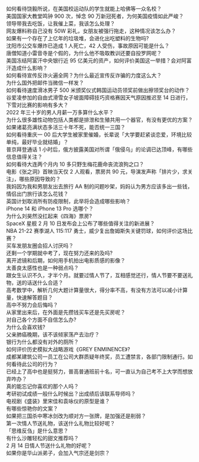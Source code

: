 如何看待饶毅所说，在美国校运动队的学生就能上哈佛等一众名校？  
美国国家大教堂鸣钟 900 次，悼念 90 万新冠死者，为何美国疫情如此严峻？  
领导带我去吃饭，让我催上菜，我该怎么处理？  
网友爆料称自己没有 50W 彩礼，女朋友被强行拖走，这种情况该怎么办？  
如果有一个存在了上亿年的垃圾堆，会进化出吃塑料的生物吗?  
沈阳市公交车爆炸已造成 1 人死亡，42 人受伤，事故原因可能是什么？  
唐僧知道小雷音寺是个假的，为什么他不吸取教训还要自投罗网呢？  
美国冻结阿富汗中央银行近 95 亿美元的资产，如何评价美国这一举措？会对阿富汗造成什么影响？  
如何看待宣传反诈火遍全网？为什么最近宣传反诈骗的力度这么大？  
为什么国外把邮件当微信一样发？  
如何看待速度滑冰男子 500 米颁奖仪式韩国运动员领奖前做出擦领奖台的动作？  
谷爱凌参加的自由式滑雪女子坡面障碍技巧资格赛因天气原因推迟至 14 日进行，下雪对比赛的影响有多大？  
2022 年三十岁的男人月薪一万多算什么水平？  
为什么很多雄性动物包括人类都是排泄和生殖共用一个器官，有没有更优的方案？  
如果诸葛亮满状态多活三十年不死，能否统一三国？  
如何看待重庆一 00 后大学生被家里催婚，长辈说「大学要赶紧谈恋爱，环境比较单纯，最好毕业就结婚」？  
普京拜登通话 1 小时后，俄方披露美国对所谓「俄侵乌」的论调已达顶峰，有哪些信息值得关注？  
如何看待大连两个月内 10 多只野生梅花鹿命丧流浪狗之口？  
电影《张之洞》首映当天仅 2 人观看，票房共 90 元，导演发声称「排片少，求关注」，哪些原因导致的？  
我妈因为我和男朋友出去旅行 AA 制的问题吵架，妈妈认为男方应该多出一些钱，情侣出门旅行该怎么花钱？  
英国计划取消所有防疫限制，此举将会造成哪些影响？  
iPhone 14 和 iPhone 13 Pro 选哪个？  
为什么刘昊然没扛起来《四海》票房?  
SpaceX 星舰 2 月 10 日发布会上公布了哪些值得关注的新进展？  
NBA 21-22 赛季湖人 115:117 勇士，威少复出詹姆斯失关键罚球，如何评价这场比赛？  
买车发朋友圈会招人讨厌吗？  
还剩一个学期就中考了，现在努力还来的及吗?  
离开滤镜和后期，如何用手机拍出电影质感的影像？  
太善良太感性也是一种弱点吗？  
跟女生认识不久，才半个月。就要过情人节了，互相感觉还行，情人节要不要送礼物，送的话送什么合适？  
高考数学中，解析几何大题计算量很大，得分率不高，有没有方法可以减小计算量，快速解答题目？  
高中不努力会后悔吗？  
从家里出来后，在外面是先攒钱买车还是先买房呢？  
对自己各个方面不自信怎么办?  
为什么会喜欢钱?  
父亲肺癌晚期，该不该倾家荡产去治疗？  
银行为什么都没有对外的厕所？  
如何评价历史模拟大战略游戏《GREY ENMINENCE》?  
成都某建筑公司一员工在公司大群质疑年终奖，员工遭禁言，各部门限制通行。如何看待此公司的行为？  
已经上了高中也是挺努力，普高普通班前十名，可一直认为自己考不上大学而想放弃咋办？  
真的能忘记你喜欢的那个人吗？  
考研初试成绩一般什么时候出？出成绩后该联系导师吗？  
电视剧《盛装》里宋佳和袁咏仪的原型是谁？  
有哪些惊艳你的文案？  
如果把三国杀中寒冰剑改为顺对方一张牌，是加强还是削弱？  
第一次情人节送礼物，该送什么礼物比较好呢？  
「思维反刍」是什么意思？  
有什么沙雕轻松的甜文推荐吗？  
2 月 14 日情人节送什么礼物的好呢？  
如果你是华山派弟子，会加入气宗还是剑宗？  
